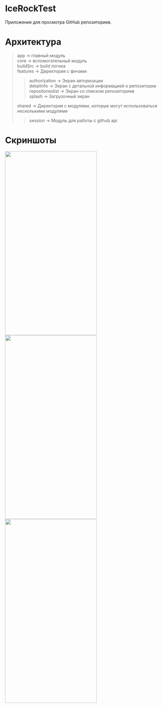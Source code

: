 # IceRockTest
Приложение для просмотра GitHub репозиториев.

# Архитектура
>app -> главный модуль  
core -> вспомогательный модуль  
buildSrc -> build логика  
features ->  Директория с фичами  
>>authorization -> Экран авторизации  
detailinfo -> Экран с детальной информацией о репозитории  
repositorieslist -> Экран со списком репозиториев  
splash -> Загрузочный экран  
>
>shared -> Директория с модулями, которые могут использоваться несколькими модулями  
>>session -> Модуль для работы с github api  

# Скриншоты
<img src="https://user-images.githubusercontent.com/59654044/166139761-8daf469a-f51c-4c60-bc8d-7039fcb15f6e.png" width="300" height="600"> <img src="https://user-images.githubusercontent.com/59654044/166139931-4c4b98e0-720d-4da1-ae70-79e3638872d0.png" width="300" height="600"> <img src="https://user-images.githubusercontent.com/59654044/166140000-097ae6dc-3d0d-4fa3-94e2-0e34f4e120a4.png" width="300" height="600">

